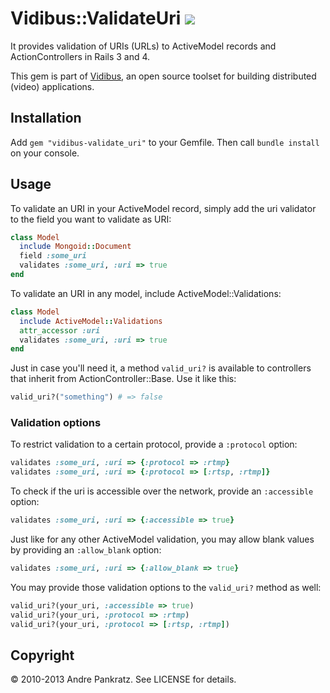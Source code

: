 # Vidibus::ValidateUri [![](http://travis-ci.org/vidibus/vidibus-validate_uri.png)](http://travis-ci.org/vidibus/vidibus-validate_uri)

It provides validation of URIs (URLs) to ActiveModel records and ActionControllers in Rails 3 and 4.

This gem is part of [Vidibus](http://vidibus.org), an open source toolset for building distributed (video) applications.

## Installation

Add `gem "vidibus-validate_uri"` to your Gemfile. Then call `bundle install` on your console.


## Usage

To validate an URI in your ActiveModel record, simply add the uri validator to the field you want to validate as URI:

```ruby
class Model
  include Mongoid::Document
  field :some_uri
  validates :some_uri, :uri => true
end
```

To validate an URI in any model, include ActiveModel::Validations:

```ruby
class Model
  include ActiveModel::Validations
  attr_accessor :uri
  validates :some_uri, :uri => true
end
```

Just in case you'll need it, a method `valid_uri?` is available to controllers that inherit from ActionController::Base. Use it like this:

```ruby
valid_uri?("something") # => false
```

### Validation options

To restrict validation to a certain protocol, provide a `:protocol` option:

```ruby
validates :some_uri, :uri => {:protocol => :rtmp}
validates :some_uri, :uri => {:protocol => [:rtsp, :rtmp]}
```

To check if the uri is accessible over the network, provide an `:accessible` option:

```ruby
validates :some_uri, :uri => {:accessible => true}
```

Just like for any other ActiveModel validation, you may allow blank values by providing an `:allow_blank` option:

```ruby
validates :some_uri, :uri => {:allow_blank => true}
```

You may provide those validation options to the `valid_uri?` method as well:

```ruby
valid_uri?(your_uri, :accessible => true)
valid_uri?(your_uri, :protocol => :rtmp)
valid_uri?(your_uri, :protocol => [:rtsp, :rtmp])
```

## Copyright

&copy; 2010-2013 Andre Pankratz. See LICENSE for details.

